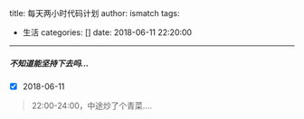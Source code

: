 title: 每天两小时代码计划
author: ismatch
tags:
  - 生活
categories: []
date: 2018-06-11 22:20:00
---
##### 不知道能坚持下去吗...
- [x] 2018-06-11
> 22:00-24:00，中途炒了个青菜....